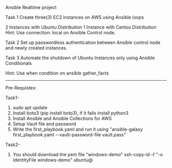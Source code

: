 Ansible Realtime project

Task 1
Create three(3) EC2 instances on AWS using Ansible loops

2 Instances with Ubuntu Distribution
1 Instance with Centos Distribution
Hint: Use connection: local on Ansible Control node.

Task 2
Set up passwordless authentication between Ansible control node and newly created instances.

Task 3
Automate the shutdown of Ubuntu Instances only using Ansible Conditionals

Hint: Use when condition on ansible gather_facts

-----------------------------------------------------------------------------------------


Pre-Requistes:

Task1-

1. sudo apt update
2. Install boto3 (pip install boto3), if it fails install python3
3. Install Ansible and Ansible Collections for AWS
4. Setup Vault file and password
5. Write the first_playbook.yaml and run it using "ansible-galaxy first_playbook.yaml --vault-password-file vault.pass"

Task2-

1. You should download the pem file "windows-demo"
ssh-copy-id -f "-o IdentityFile windows-demo" ubuntu@<INSTANCE-PUBLIC-IP>
